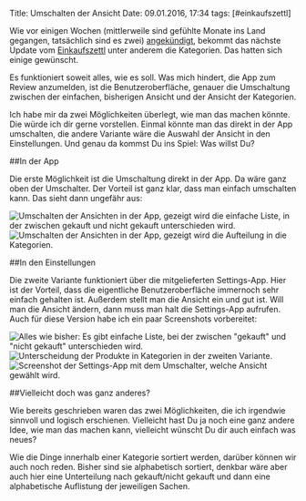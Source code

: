 Title: Umschalten der Ansicht
Date: 09.01.2016, 17:34
tags: [#einkaufszettl]

Wie vor einigen Wochen (mittlerweile sind gefühlte Monate ins Land gegangen, tatsächlich sind es zwei) [angekündigt](https://bullenscheisse.de/2015/das-soll-in-den-einkaufszettl-0-4/), bekommt das nächste Update vom [Einkaufszettl](https://bullenscheisse.de/einkaufszettl/) unter anderem die Kategorien. Das hatten sich einige gewünscht.

Es funktioniert soweit alles, wie es soll. Was mich hindert, die App zum Review anzumelden, ist die Benutzeroberfläche, genauer die Umschaltung zwischen der einfachen, bisherigen Ansicht und der Ansicht der Kategorien.

Ich habe mir da zwei Möglichkeiten überlegt, wie man das machen könnte. Die würde ich dir gerne vorstellen. Einmal könnte man das direkt in der App umschalten, die andere Variante wäre die Auswahl der Ansicht in den Einstellungen. Und genau da kommst Du ins Spiel: Was willst Du?

##In der App

Die erste Möglichkeit ist die Umschaltung direkt in der App. Da wäre ganz oben der Umschalter. Der Vorteil ist ganz klar, dass man einfach umschalten kann. Das sieht dann ungefähr aus:

![Umschalten der Ansichten in der App, gezeigt wird die einfache Liste, in der zwischen gekauft und nicht gekauft unterschieden wird.](/img/IMG_102.png)
![Umschalten der Ansichten in der App, gezeigt wird die Aufteilung in die Kategorien.](/img/IMG_103.png)

##In den Einstellungen

Die zweite Variante funktioniert über die mitgelieferten Settings-App. Hier ist der Vorteil, dass die eigentliche Benutzeroberfläche immernoch sehr einfach gehalten ist. Außerdem stellt man die Ansicht ein und gut ist. Will man die Ansicht ändern, dann muss man halt die Settings-App aufrufen. Auch für diese Version habe ich ein paar Screenshots vorbereitet: 

![Alles wie bisher: Es gibt einfache Liste, bei der zwischen "gekauft" und "nicht gekauft" unterschieden wird.](/img/IMG_104.png)
![Unterscheidung der Produkte in Kategorien in der zweiten Variante.](/img/IMG_105.png)
![Screenshot der Settings-App mit dem Umschalter, welche Ansicht gewählt wird.](/img/IMG_106.png)

##Vielleicht doch was ganz anderes?

Wie bereits geschrieben waren das zwei Möglichkeiten, die ich irgendwie sinnvoll und logisch erschienen. Vielleicht hast Du ja noch eine ganz andere Idee, wie man das machen kann, vielleicht wünscht Du dir auch einfach was neues?

Wie die Dinge innerhalb einer Kategorie sortiert werden, darüber können wir auch noch reden. Bisher sind sie alphabetisch sortiert, denkbar wäre aber auch hier eine Unterteilung nach gekauft/nicht gekauft und dann eine alphabetische Auflistung der jeweiligen Sachen.